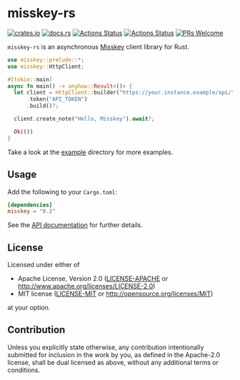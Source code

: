 # misskey-rs

[![crates.io](https://img.shields.io/crates/v/misskey?style=flat-square)](https://crates.io/crates/misskey)
[![docs.rs](https://img.shields.io/badge/docs.rs-misskey-blue?style=flat-square)](https://docs.rs/misskey)
[![Actions Status](https://img.shields.io/github/workflow/status/coord-e/misskey-rs/CI?style=flat-square)](https://github.com/coord-e/misskey-rs/actions?workflow=CI)
[![Actions Status](https://img.shields.io/github/workflow/status/coord-e/misskey-rs/release?style=flat-square)](https://github.com/coord-e/misskey-rs/actions?workflow=release)
[![PRs Welcome](https://img.shields.io/badge/PRs-welcome-brightgreen.svg?style=flat-square)](http://makeapullrequest.com)

`misskey-rs` is an asynchronous [Misskey](https://github.com/syuilo/misskey) client library for Rust.

```rust
use misskey::prelude::*;
use misskey::HttpClient;

#[tokio::main]
async fn main() -> anyhow::Result<()> {
  let client = HttpClient::builder("https://your.instance.example/api/")
      .token("API_TOKEN")
      .build()?;

  client.create_note("Hello, Misskey").await?;

  Ok(())
}
```

Take a look at the [example](https://github.com/coord-e/misskey-rs/tree/develop/example) directory for more examples.

## Usage

Add the following to your `Cargo.toml`:

```toml
[dependencies]
misskey = "0.2"
```

See the [API documentation](https://docs.rs/misskey) for further details.

## License

Licensed under either of

 * Apache License, Version 2.0
    ([LICENSE-APACHE](LICENSE-APACHE) or http://www.apache.org/licenses/LICENSE-2.0)
 * MIT license
		([LICENSE-MIT](LICENSE-MIT) or http://opensource.org/licenses/MIT)

at your option.

## Contribution

Unless you explicitly state otherwise, any contribution intentionally submitted
for inclusion in the work by you, as defined in the Apache-2.0 license, shall be
dual licensed as above, without any additional terms or conditions.
